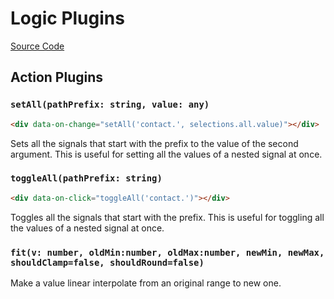 # Logic Plugins

[Source Code](https://github.com/starfederation/datastar/tree/main/library/src/plugins/official/logic)

## Action Plugins

### `setAll(pathPrefix: string, value: any)`

```html
<div data-on-change="setAll('contact.', selections.all.value)"></div>
```

Sets all the signals that start with the prefix to the value of the second argument. This is useful for setting all the values of a nested signal at once.

### `toggleAll(pathPrefix: string)`

```html
<div data-on-click="toggleAll('contact.')"></div>
```

Toggles all the signals that start with the prefix. This is useful for toggling all the values of a nested signal at once.

### `fit(v: number, oldMin:number, oldMax:number, newMin, newMax, shouldClamp=false, shouldRound=false)`

Make a value linear interpolate from an original range to new one.
